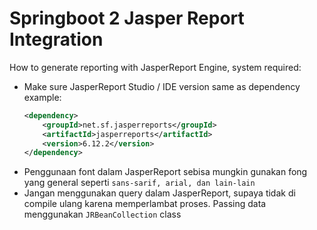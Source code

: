 # Springboot 2 Jasper Report Integration

How to generate reporting with JasperReport Engine, system required:

- Make sure JasperReport Studio / IDE version same as dependency example:
    ```xml
    <dependency>
        <groupId>net.sf.jasperreports</groupId>
        <artifactId>jasperreports</artifactId>
        <version>6.12.2</version>
    </dependency>
    ```
- Penggunaan font dalam JasperReport sebisa mungkin gunakan fong yang general seperti `sans-sarif, arial, dan lain-lain`
- Jangan menggunakan query dalam JasperReport, supaya tidak di compile ulang karena memperlambat proses. Passing data menggunakan `JRBeanCollection` class